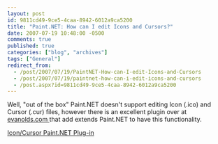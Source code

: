 ```yaml
---
layout: post
id: 9811cd49-9ce5-4caa-8942-6012a9ca5200
title: "Paint.NET: How can I edit Icons and Cursors?"
date: 2007-07-19 10:48:00 -0500
comments: true
published: true
categories: ["blog", "archives"]
tags: ["General"]
redirect_from: 
  - /post/2007/07/19/PaintNET-How-can-I-edit-Icons-and-Cursors
  - /post/2007/07/19/paintnet-how-can-i-edit-icons-and-cursors
  - /post.aspx?id=9811cd49-9ce5-4caa-8942-6012a9ca5200
---
```

<!-- more -->
<P>Well, "out of the box" Paint.NET doesn't support editing Icon (.ico) and Cursor (.cur) files,&nbsp;however there is an excellent&nbsp;plugin over at <A href="http://www.evanolds.com/pdnicocur.html">evanolds.com </A>that add extends Paint.NET to have this functionality. </P>
<P><A href="http://www.evanolds.com/pdnicocur.html">Icon/Cursor Paint.NET Plug-in</A></P>
